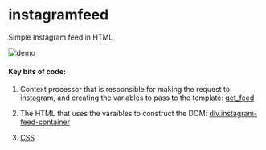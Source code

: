 # instagramfeed
Simple Instagram feed in HTML

![demo](https://github.com/bradster45/instagramfeed/blob/master/public/static/images/demo.JPG)

#### Key bits of code:

1) Context processor that is responsible for making the request to instagram, and creating the variables to pass to the template: [get_feed](https://github.com/bradster45/instagramfeed/blob/master/public/context_processors.py)



2) The HTML that uses the varaibles to construct the DOM: [div.instagram-feed-container](https://github.com/bradster45/instagramfeed/blob/master/public/templates/public/index.html)

3) [CSS](https://github.com/bradster45/instagramfeed/blob/master/public/static/css/instagram_feed.css)

